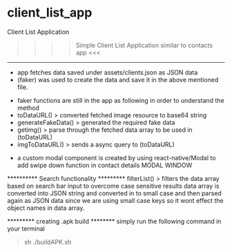 # client_list_app
Client List Application

>>>> Simple Client List Application similar to contacts app <<<

***
* app fetches data saved under assets/clients.json as JSON data
* (faker) was used to create the data and save it in the above mentioned file.
- faker functions are still in the app as following in order to understand the method
- toDataURL() > converted fetched image resource to base64 string
- generateFakeData() > generated the required fake data
- getimg() > parse through the fetched data array to be used in (toDataURL)
- imgToDataURL() > sends a async query to (toDataURL)

* a custom modal component is created by using react-native/Modal to add swipe down function in contact details MODAL WINDOW


********** Search functionality *********
filterList() > filters the data array based on search bar input
to overcome case sensitive results data array is converted into JSON string and converted in to small case
and then parsed again as JSON data
since we are using small case keys so it wont effect the object names in data array.


********* creating .apk build ********
simply run the following command in your terminal
> sh ./buildAPK.sh

